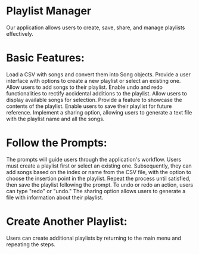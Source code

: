 # Playlist Manager
Our application allows users to create, save, share, and manage playlists effectively.

# Basic Features:
Load a CSV with songs and convert them into Song objects.
Provide a user interface with options to create a new playlist or select an existing one.
Allow users to add songs to their playlist.
Enable undo and redo functionalities to rectify accidental additions to the playlist.
Allow users to display available songs for selection.
Provide a feature to showcase the contents of the playlist.
Enable users to save their playlist for future reference.
Implement a sharing option, allowing users to generate a text file with the playlist name and all the songs.

# Follow the Prompts:
The prompts will guide users through the application's workflow.
Users must create a playlist first or select an existing one.
Subsequently, they can add songs based on the index or name from the CSV file, with the option to choose the insertion point in the playlist.
Repeat the process until satisfied, then save the playlist following the prompt.
To undo or redo an action, users can type "redo" or "undo."
The sharing option allows users to generate a file with information about their playlist.

# Create Another Playlist:
Users can create additional playlists by returning to the main menu and repeating the steps.
